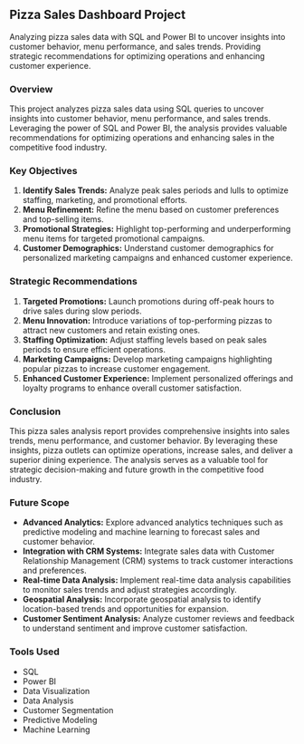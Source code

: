 ## Pizza Sales Dashboard Project
Analyzing pizza sales data with SQL and Power BI to uncover insights into customer behavior, menu performance, and sales trends. Providing strategic recommendations for optimizing operations and enhancing customer experience. 
### Overview
This project analyzes pizza sales data using SQL queries to uncover insights into customer behavior, menu performance, and sales trends. Leveraging the power of SQL and Power BI, the analysis provides valuable recommendations for optimizing operations and enhancing sales in the competitive food industry.

### Key Objectives
1. **Identify Sales Trends:** Analyze peak sales periods and lulls to optimize staffing, marketing, and promotional efforts.
2. **Menu Refinement:** Refine the menu based on customer preferences and top-selling items.
3. **Promotional Strategies:** Highlight top-performing and underperforming menu items for targeted promotional campaigns.
4. **Customer Demographics:** Understand customer demographics for personalized marketing campaigns and enhanced customer experience.

### Strategic Recommendations
1. **Targeted Promotions:** Launch promotions during off-peak hours to drive sales during slow periods.
2. **Menu Innovation:** Introduce variations of top-performing pizzas to attract new customers and retain existing ones.
3. **Staffing Optimization:** Adjust staffing levels based on peak sales periods to ensure efficient operations.
4. **Marketing Campaigns:** Develop marketing campaigns highlighting popular pizzas to increase customer engagement.
5. **Enhanced Customer Experience:** Implement personalized offerings and loyalty programs to enhance overall customer satisfaction.

### Conclusion
This pizza sales analysis report provides comprehensive insights into sales trends, menu performance, and customer behavior. By leveraging these insights, pizza outlets can optimize operations, increase sales, and deliver a superior dining experience. The analysis serves as a valuable tool for strategic decision-making and future growth in the competitive food industry.

### Future Scope
- **Advanced Analytics:** Explore advanced analytics techniques such as predictive modeling and machine learning to forecast sales and customer behavior.
- **Integration with CRM Systems:** Integrate sales data with Customer Relationship Management (CRM) systems to track customer interactions and preferences.
- **Real-time Data Analysis:** Implement real-time data analysis capabilities to monitor sales trends and adjust strategies accordingly.
- **Geospatial Analysis:** Incorporate geospatial analysis to identify location-based trends and opportunities for expansion.
- **Customer Sentiment Analysis:** Analyze customer reviews and feedback to understand sentiment and improve customer satisfaction.

### Tools Used
- SQL
- Power BI
- Data Visualization
- Data Analysis
- Customer Segmentation
- Predictive Modeling
- Machine Learning
